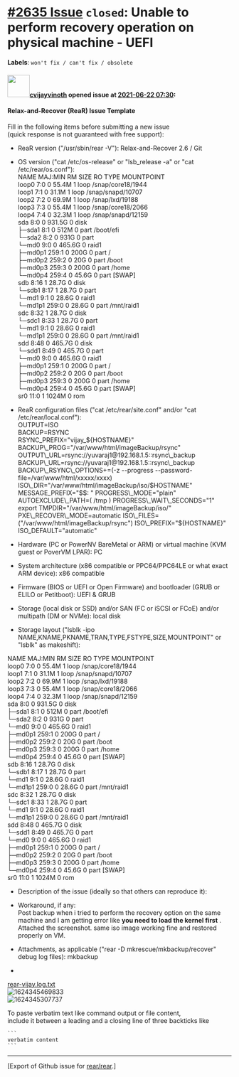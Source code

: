 [\#2635 Issue](https://github.com/rear/rear/issues/2635) `closed`: Unable to perform recovery operation on physical machine - UEFI
==================================================================================================================================

**Labels**: `won't fix / can't fix / obsolete`

#### <img src="https://avatars.githubusercontent.com/u/426209?v=4" width="50">[cvijayvinoth](https://github.com/cvijayvinoth) opened issue at [2021-06-22 07:30](https://github.com/rear/rear/issues/2635):

#### Relax-and-Recover (ReaR) Issue Template

Fill in the following items before submitting a new issue  
(quick response is not guaranteed with free support):

-   ReaR version ("/usr/sbin/rear -V"): Relax-and-Recover 2.6 / Git

-   OS version ("cat /etc/os-release" or "lsb\_release -a" or "cat
    /etc/rear/os.conf"):  
    NAME MAJ:MIN RM SIZE RO TYPE MOUNTPOINT  
    loop0 7:0 0 55.4M 1 loop /snap/core18/1944  
    loop1 7:1 0 31.1M 1 loop /snap/snapd/10707  
    loop2 7:2 0 69.9M 1 loop /snap/lxd/19188  
    loop3 7:3 0 55.4M 1 loop /snap/core18/2066  
    loop4 7:4 0 32.3M 1 loop /snap/snapd/12159  
    sda 8:0 0 931.5G 0 disk  
    ├─sda1 8:1 0 512M 0 part /boot/efi  
    └─sda2 8:2 0 931G 0 part  
    └─md0 9:0 0 465.6G 0 raid1  
    ├─md0p1 259:1 0 200G 0 part /  
    ├─md0p2 259:2 0 20G 0 part /boot  
    ├─md0p3 259:3 0 200G 0 part /home  
    └─md0p4 259:4 0 45.6G 0 part \[SWAP\]  
    sdb 8:16 1 28.7G 0 disk  
    └─sdb1 8:17 1 28.7G 0 part  
    └─md1 9:1 0 28.6G 0 raid1  
    └─md1p1 259:0 0 28.6G 0 part /mnt/raid1  
    sdc 8:32 1 28.7G 0 disk  
    └─sdc1 8:33 1 28.7G 0 part  
    └─md1 9:1 0 28.6G 0 raid1  
    └─md1p1 259:0 0 28.6G 0 part /mnt/raid1  
    sdd 8:48 0 465.7G 0 disk  
    └─sdd1 8:49 0 465.7G 0 part  
    └─md0 9:0 0 465.6G 0 raid1  
    ├─md0p1 259:1 0 200G 0 part /  
    ├─md0p2 259:2 0 20G 0 part /boot  
    ├─md0p3 259:3 0 200G 0 part /home  
    └─md0p4 259:4 0 45.6G 0 part \[SWAP\]  
    sr0 11:0 1 1024M 0 rom

-   ReaR configuration files ("cat /etc/rear/site.conf" and/or "cat
    /etc/rear/local.conf"):  
    OUTPUT=ISO  
    BACKUP=RSYNC  
    RSYNC\_PREFIX="vijay\_${HOSTNAME}"  
    BACKUP\_PROG="/var/www/html/imageBackup/rsync"  
    OUTPUT\_URL=rsync://yuvaraj1@192.168.1.5::rsync\_backup  
    BACKUP\_URL=rsync://yuvaraj1@192.168.1.5::rsync\_backup  
    BACKUP\_RSYNC\_OPTIONS+=(-z --progress
    --password-file=/var/www/html/xxxxx/xxxx)  
    ISO\_DIR="/var/www/html/imageBackup/iso/$HOSTNAME"  
    MESSAGE\_PREFIX="$$: "  
    PROGRESS\_MODE="plain"  
    AUTOEXCLUDE\_PATH=( /tmp )  
    PROGRESS\_WAIT\_SECONDS="1"  
    export TMPDIR="/var/www/html/imageBackup/iso/"  
    PXE\_RECOVER\_MODE=automatic  
    ISO\_FILES=("/var/www/html/imageBackup/rsync")  
    ISO\_PREFIX="${HOSTNAME}"  
    ISO\_DEFAULT="automatic"

-   Hardware (PC or PowerNV BareMetal or ARM) or virtual machine (KVM
    guest or PoverVM LPAR): PC

-   System architecture (x86 compatible or PPC64/PPC64LE or what exact
    ARM device): x86 compatible

-   Firmware (BIOS or UEFI or Open Firmware) and bootloader (GRUB or
    ELILO or Petitboot): UEFI & GRUB

-   Storage (local disk or SSD) and/or SAN (FC or iSCSI or FCoE) and/or
    multipath (DM or NVMe): local disk

-   Storage layout ("lsblk -ipo
    NAME,KNAME,PKNAME,TRAN,TYPE,FSTYPE,SIZE,MOUNTPOINT" or "lsblk" as
    makeshift):

NAME MAJ:MIN RM SIZE RO TYPE MOUNTPOINT  
loop0 7:0 0 55.4M 1 loop /snap/core18/1944  
loop1 7:1 0 31.1M 1 loop /snap/snapd/10707  
loop2 7:2 0 69.9M 1 loop /snap/lxd/19188  
loop3 7:3 0 55.4M 1 loop /snap/core18/2066  
loop4 7:4 0 32.3M 1 loop /snap/snapd/12159  
sda 8:0 0 931.5G 0 disk  
├─sda1 8:1 0 512M 0 part /boot/efi  
└─sda2 8:2 0 931G 0 part  
└─md0 9:0 0 465.6G 0 raid1  
├─md0p1 259:1 0 200G 0 part /  
├─md0p2 259:2 0 20G 0 part /boot  
├─md0p3 259:3 0 200G 0 part /home  
└─md0p4 259:4 0 45.6G 0 part \[SWAP\]  
sdb 8:16 1 28.7G 0 disk  
└─sdb1 8:17 1 28.7G 0 part  
└─md1 9:1 0 28.6G 0 raid1  
└─md1p1 259:0 0 28.6G 0 part /mnt/raid1  
sdc 8:32 1 28.7G 0 disk  
└─sdc1 8:33 1 28.7G 0 part  
└─md1 9:1 0 28.6G 0 raid1  
└─md1p1 259:0 0 28.6G 0 part /mnt/raid1  
sdd 8:48 0 465.7G 0 disk  
└─sdd1 8:49 0 465.7G 0 part  
└─md0 9:0 0 465.6G 0 raid1  
├─md0p1 259:1 0 200G 0 part /  
├─md0p2 259:2 0 20G 0 part /boot  
├─md0p3 259:3 0 200G 0 part /home  
└─md0p4 259:4 0 45.6G 0 part \[SWAP\]  
sr0 11:0 1 1024M 0 rom

-   Description of the issue (ideally so that others can reproduce it):

-   Workaround, if any:  
    Post backup when i tried to perform the recovery option on the same
    machine and I am getting error like **you need to load the kernel
    first** . Attached the screenshot. same iso image working fine and
    restored properly on VM.

-   Attachments, as applicable ("rear -D mkrescue/mkbackup/recover"
    debug log files): mkbackup

-   

[rear-vijay.log.txt](https://github.com/rear/rear/files/6691929/rear-vijay.log.txt)  
![1624345469833](https://user-images.githubusercontent.com/426209/122882197-91681680-d359-11eb-98fd-efc71f0e2057.jpg)  
![1624345307737](https://user-images.githubusercontent.com/426209/122882206-94630700-d359-11eb-9221-6887f02b48d1.jpg)

To paste verbatim text like command output or file content,  
include it between a leading and a closing line of three backticks like

    ```
    verbatim content
    ```

------------------------------------------------------------------------

\[Export of Github issue for
[rear/rear](https://github.com/rear/rear).\]
